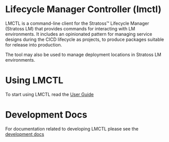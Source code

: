 # Lifecycle Manager Controller (lmctl)

LMCTL is a command-line client for the Stratoss™ Lifecycle Manager (Stratoss LM) that provides commands for interacting with LM environments. It includes an opinionated pattern for managing service designs during the CICD lifecycle as projects, to produce packages suitable for release into production.

The tool may also be used to manage deployment locations in Stratoss LM environments.

# Using LMCTL

To start using LMCTL read the [User Guide](http://servicelifecyclemanager.com/reference/lmctl/intro/)

# Development Docs

For documentation related to developing LMCTL please see the [development docs](./docs/index.md)
